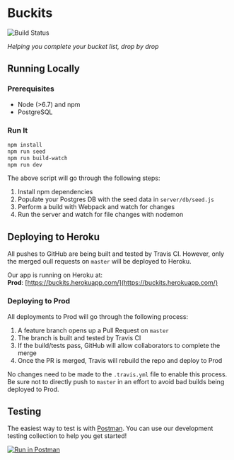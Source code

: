 # Buckits

![Build Status](https://travis-ci.org/jakepeyser/buckits.png)

_Helping you complete your bucket list, drop by drop_

## Running Locally

### Prerequisites
- Node (>6.7) and npm
- PostgreSQL

### Run It

```sh
npm install
npm run seed
npm run build-watch
npm run dev
```

The above script will go through the following steps:
1. Install npm dependencies
1. Populate your Postgres DB with the seed data in `server/db/seed.js`
1. Perform a build with Webpack and watch for changes
1. Run the server and watch for file changes with nodemon

## Deploying to Heroku

All pushes to GitHub are being built and tested by Travis CI. However, only the merged oull requests on `master` will be deployed to Heroku.

Our app is running on Heroku at:  
**Prod**: [https://buckits.herokuapp.com/](https://buckits.herokuapp.com/) 

### Deploying to Prod

All deployments to Prod will go through the following process:

1. A feature branch opens up a Pull Request on `master`
2. The branch is built and tested by Travis CI
3. If the build/tests pass, GitHub will allow collaborators to complete the merge
4. Once the PR is merged, Travis will rebuild the repo and deploy to Prod

No changes need to be made to the `.travis.yml` file to enable this process. Be sure not to directly push to `master` in an effort to avoid bad builds being deployed to Prod.

## Testing

The easiest way to test is with [Postman](https://www.getpostman.com/). You can use our development testing
collection to help you get started!

[![Run in Postman](https://run.pstmn.io/button.svg)](https://www.getpostman.com/collections/6110dceb318fe837f2be)
